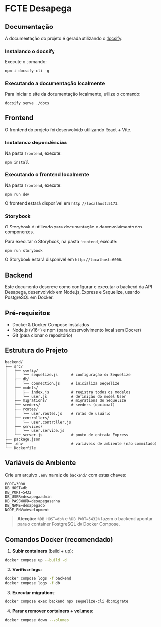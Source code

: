 # FCTE Desapega

## Documentação

A documentação do projeto é gerada utilizando o [docsify](https://docsify.js.org/).

### Instalando o docsify

Execute o comando:

```shell
npm i docsify-cli -g
```

### Executando a documentação localmente

Para iniciar o site da documentação localmente, utilize o comando:

```shell
docsify serve ./docs
```

## Frontend

O frontend do projeto foi desenvolvido utilizando React + Vite.

### Instalando dependências

Na pasta `frontend`, execute:

```shell
npm install
```

### Executando o frontend localmente

Na pasta `frontend`, execute:

```shell
npm run dev
```

O frontend estará disponível em `http://localhost:5173`.

### Storybook

O Storybook é utilizado para documentação e desenvolvimento dos componentes.

Para executar o Storybook, na pasta `frontend`, execute:

```shell
npm run storybook
```

O Storybook estará disponível em `http://localhost:6006`.

## Backend

Este documento descreve como configurar e executar o backend da API Desapega, desenvolvido em Node.js, Express e Sequelize, usando PostgreSQL em Docker.


## Pré-requisitos

* Docker & Docker Compose instalados
* Node.js (v16+) e npm (para desenvolvimento local sem Docker)
* Git (para clonar o repositório)


## Estrutura do Projeto

```
backend/
├── src/
│   ├── config/
│   │   └── sequelize.js      # configuração do Sequelize
│   ├── db/
│   │   └── connection.js     # inicializa Sequelize
│   ├── models/
│   │   ├── index.js          # registra todos os modelos
│   │   └── user.js           # definição do model User
│   ├── migrations/           # migrations do Sequelize
│   ├── seeders/              # seeders (opcional)
│   ├── routes/
│   │   └── user.routes.js    # rotas de usuário
│   ├── controllers/
│   │   └── user.controller.js
│   ├── services/
│   │   └── user.service.js
│   └── server.js             # ponto de entrada Express
├── package.json
├── .env                      # variáveis de ambiente (não commitado)
└── Dockerfile

```


## Variáveis de Ambiente

Crie um arquivo `.env` na raiz de `backend/` com estas chaves:

```dotenv
PORT=3000
DB_HOST=db
DB_PORT=5432
DB_USER=desapegaadmin
DB_PASSWORD=desapegasenha
DB_NAME=desapegadb
NODE_ENV=development
```

> **Atenção:** `%DB_HOST=db%` e `%DB_PORT=5432%` fazem o backend apontar para o container PostgreSQL do Docker Compose.


## Comandos Docker (recomendado)

1. **Subir containers** (build + up):
```bash
docker compose up --build -d
````

2. **Verificar logs**:
```bash
docker compose logs -f backend
docker compose logs -f db
````

3. **Executar migrations**:
```bash
docker compose exec backend npx sequelize-cli db:migrate
````

4. **Parar e remover containers + volumes**:
```bash
docker compose down --volumes
````
